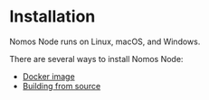 # Installation

Nomos Node runs on Linux, macOS, and Windows.

There are several ways to install Nomos Node:
- [Docker image](./docker.md)
- [Building from source](./source.md)
